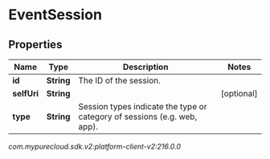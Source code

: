 # EventSession


## Properties

| Name | Type | Description | Notes |
| ------------ | ------------- | ------------- | ------------- |
| **id** | **String** | The ID of the session. |  |
| **selfUri** | **String** |  |  [optional] |
| **type** | **String** | Session types indicate the type or category of sessions (e.g. web, app). |  |




_com.mypurecloud.sdk.v2:platform-client-v2:216.0.0_
